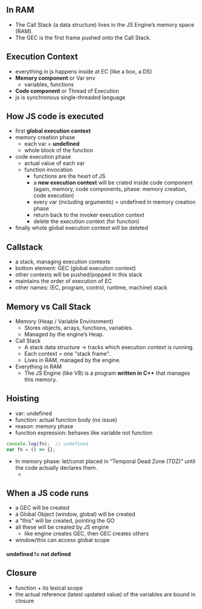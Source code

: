 ## In RAM
- The Call Stack (a data structure) lives in the JS Engine’s memory space (RAM).
- The GEC is the first frame pushed onto the Call Stack.

## Execution Context
- everything in js happens inside at EC (like a box, a DS)
- **Memory component** or Var env
    - variables, functions
- **Code component** or Thread of Execution
- js is synchronous single-threaded language

## How JS code is executed
- first **global execution context**
- memory creation phase
    - each var = **undefined**
    - whole block of the function
- code execution phase
    - actual value of each var
    - function invocation
        - functions are the heart of JS
        - a **new execution context** will be crated inside code component (again, memory, code components, phase: memory creation, code execution)
        - every var (including arguments) = undefined in memory creation phase
        - return back to the invoker execution context
        - delete the execution context (for function)
- finally whole global execution context will be deleted

## Callstack
- a stack, managing execution contexts
- bottom element: GEC (global execution context)
- other contexts will be pushed/popped in this stack
- maintains the order of execution of EC
- other names: (EC, program, control, runtime, machine) stack

## Memory vs Call Stack
- Memory (Heap / Variable Environment)
    - Stores objects, arrays, functions, variables.
    - Managed by the engine’s Heap.
- Call Stack
    - A stack data structure → tracks which execution context is running.
    - Each context = one "stack frame".
    - Lives in RAM, managed by the engine.
- Everything in RAM
    - The JS Engine (like V8) is a program **written in C++** that manages this memory.

## Hoisting
- var: undefined
- function: actual function body (no issue)
- reason: memory phase
- function expression: behaves like variable not function
```js
console.log(fn);  // undefined
var fn = () => {};
```
- In memory phase: let/const placed in “Temporal Dead Zone (TDZ)” until the code actually declares them.
    - <uninitialized>

## When a JS code runs
- a GEC will be created
- a Global Object (window, global) will be created
- a "this" will be created, pointing the GO
- all these will be created by JS engine
    - like engine creates GEC, then GEC creates others
- window/this can access global scope

#### undefined != not defined

## Closure
- function + its lexical scope
- the actual reference (latest updated value) of the variables are bound in closure